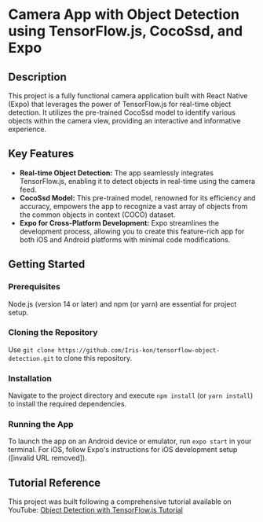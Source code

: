# Camera App with Object Detection using TensorFlow.js, CocoSsd, and Expo

## Description

This project is a fully functional camera application built with React Native (Expo) that leverages the power of TensorFlow.js for real-time object detection. It utilizes the pre-trained CocoSsd model to identify various objects within the camera view, providing an interactive and informative experience.

## Key Features

- **Real-time Object Detection:** The app seamlessly integrates TensorFlow.js, enabling it to detect objects in real-time using the camera feed.
- **CocoSsd Model:** This pre-trained model, renowned for its efficiency and accuracy, empowers the app to recognize a vast array of objects from the common objects in context (COCO) dataset.
- **Expo for Cross-Platform Development:** Expo streamlines the development process, allowing you to create this feature-rich app for both iOS and Android platforms with minimal code modifications.

## Getting Started

### Prerequisites

Node.js (version 14 or later) and npm (or yarn) are essential for project setup.

### Cloning the Repository

Use `git clone https://github.com/Iris-kon/tensorflow-object-detection.git` to clone this repository.

### Installation

Navigate to the project directory and execute `npm install` (or `yarn install`) to install the required dependencies.

### Running the App

To launch the app on an Android device or emulator, run `expo start` in your terminal. For iOS, follow Expo's instructions for iOS development setup ([invalid URL removed]).

## Tutorial Reference

This project was built following a comprehensive tutorial available on YouTube: [Object Detection with TensorFlow.js Tutorial](https://www.youtube.com/watch?v=uTdUUpfA83s)
